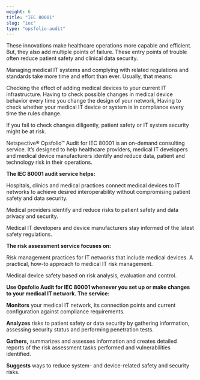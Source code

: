 ```yaml
---
weight: 6
title: "IEC 80001"
slug: "iec"
type: "opsfolio-audit"
---
```

These innovations make healthcare operations more capable and efficient. But, they also add multiple points of failure. These entry points of trouble often reduce patient safety and clinical data security.

Managing medical IT systems and complying with related regulations and standards take more time and effort than ever. Usually, that means:

Checking the effect of adding medical devices to your current IT infrastructure.
Having to check possible changes in medical device behavior every time you change the design of your network,
Having to check whether your medical IT device or system is in compliance every time the rules change.

If you fail to check changes diligently, patient safety or IT system security might be at risk.

Netspective® Opsfolio™ Audit for IEC 80001 is an on-demand consulting service. It’s designed to help healthcare providers, medical IT developers and medical device manufacturers identify and reduce data, patient and technology risk in their operations.

**The IEC 80001 audit service helps:**

Hospitals, clinics and medical practices connect medical devices to IT networks to achieve desired interoperability without compromising patient safety and data security.

Medical providers identify and reduce risks to patient safety and data privacy and security.

Medical IT developers and device manufacturers stay informed of the latest safety regulations.

**The risk assessment service focuses on:**

Risk management practices for IT networks that include medical devices.
A practical, how-to approach to medical IT risk management.

Medical device safety based on risk analysis, evaluation and control.

**Use Opsfolio Audit for IEC 80001 whenever you set up or make changes to your medical IT network. The service:**

**Monitors** your medical IT network, its connection points and current configuration against compliance requirements.

**Analyzes** risks to patient safety or data security by gathering information, assessing security status and performing penetration tests.

**Gathers,** summarizes and assesses information and creates detailed reports of the risk assessment tasks performed and vulnerabilities identified.

**Suggests** ways to reduce system- and device-related safety and security risks.